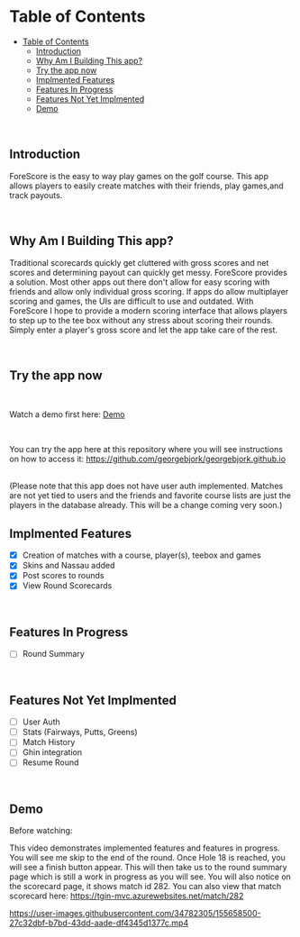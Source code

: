 
# Table of Contents

- [Table of Contents](#table-of-contents)
  - [Introduction](#introduction)
  - [Why Am I Building This app?](#why-am-i-building-this-app)
  - [Try the app now](#try-the-app-now)
  - [Implmented Features](#implmented-features)
  - [Features In Progress](#features-in-progress)
  - [Features Not Yet Implmented](#features-not-yet-implmented)
  - [Demo](#demo)

<br/> 

## Introduction

ForeScore is the easy to way play games on the golf course. This app allows players to easily create matches with their friends, play games,and track payouts.

<br/>

## Why Am I Building This app?

Traditional scorecards quickly get cluttered with gross scores and net scores and determining payout can quickly get messy. ForeScore provides a solution. Most other apps out there don't allow for easy scoring with friends and allow only individual gross scoring. If apps do allow multiplayer scoring and games, the UIs are difficult to use and outdated. With ForeScore I hope to provide a modern scoring interface that allows players to step up to the tee box without any stress about scoring their rounds. Simply enter a player's gross score and let the app take care of the rest. 

<br/>

## Try the app now

<br/>

Watch a demo first here: [Demo](#demo) 

<br/>

You can try the app here at this repository where you will see instructions on how to access it:  https://github.com/georgebjork/georgebjork.github.io

<br/> 
(Please note that this app does not have user auth implemented. Matches are not yet tied to users and the friends and favorite course lists are just the players in the database already. This will be a change coming very soon.)


<br/>

## Implmented Features 

- [X] Creation of matches with a course, player(s), teebox and games
- [X] Skins and Nassau added 
- [X] Post scores to rounds 
- [X] View Round Scorecards 

<br/>

## Features In Progress

- [ ] Round Summary 

<br/>

## Features Not Yet Implmented
- [ ] User Auth
- [ ] Stats (Fairways, Putts, Greens)
- [ ] Match History 
- [ ] Ghin integration 
- [ ] Resume Round 

<br/>

## Demo

Before watching: 

This video demonstrates implemented features and features in progress. You will see me skip to the end of the round. Once Hole 18 is reached, you will see a finish button appear. This will then take us to the round summary page which is still a work in progress as you will see. You will also notice on the scorecard page, it shows match id 282. You can also view that match scorecard here: https://tgin-mvc.azurewebsites.net/match/282

https://user-images.githubusercontent.com/34782305/155658500-27c32dbf-b7bd-43dd-aade-df4345d1377c.mp4


